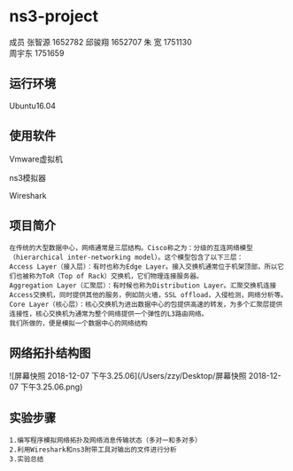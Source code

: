 # ns3-project

成员
张智源	1652782	
邱骏翔	1652707	
朱    宽     1751130	
周宇东	1751659

## 运行环境

Ubuntu16.04 

## 使用软件

Vmware虚拟机

ns3模拟器

Wireshark

## 项目简介
	在传统的大型数据中心，网络通常是三层结构。Cisco称之为：分级的互连网络模型（hierarchical inter-networking model）。这个模型包含了以下三层：
	Access Layer（接入层）：有时也称为Edge Layer。接入交换机通常位于机架顶部，所以它们也被称为ToR（Top of Rack）交换机，它们物理连接服务器。
	Aggregation Layer（汇聚层）：有时候也称为Distribution Layer。汇聚交换机连接Access交换机，同时提供其他的服务，例如防火墙，SSL offload，入侵检测，网络分析等。
	Core Layer（核心层）：核心交换机为进出数据中心的包提供高速的转发，为多个汇聚层提供连接性，核心交换机为通常为整个网络提供一个弹性的L3路由网络。
	我们所做的，便是模拟一个数据中心的网络结构

## 网络拓扑结构图

![屏幕快照 2018-12-07 下午3.25.06](/Users/zzy/Desktop/屏幕快照 2018-12-07 下午3.25.06.png)

## 实验步骤

	1.编写程序模拟网络拓扑及网络消息传输状态（多对一和多对多）
	2.利用Wireshark和ns3附带工具对输出的文件进行分析
	3.实验总结
